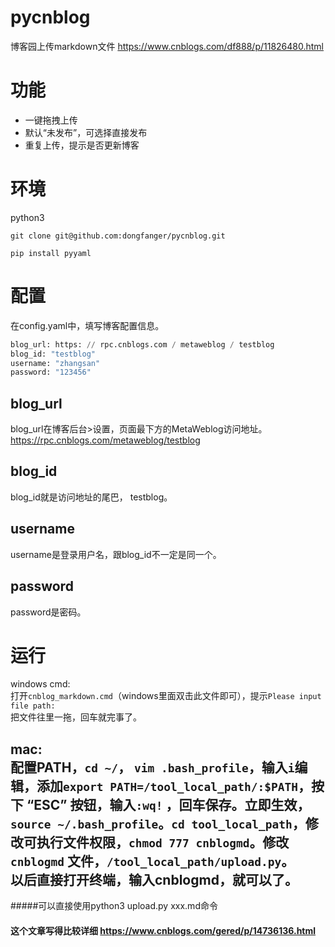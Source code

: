 # pycnblog

博客园上传markdown文件 https://www.cnblogs.com/df888/p/11826480.html

# 功能

- 一键拖拽上传
- 默认“未发布”，可选择直接发布
- 重复上传，提示是否更新博客

# 环境

python3

`git clone git@github.com:dongfanger/pycnblog.git`

`pip install pyyaml`

# 配置

在config.yaml中，填写博客配置信息。

```python
blog_url: https: // rpc.cnblogs.com / metaweblog / testblog
blog_id: "testblog"
username: "zhangsan"
password: "123456"
```

## blog_url

blog_url在博客后台>设置，页面最下方的MetaWeblog访问地址。
https://rpc.cnblogs.com/metaweblog/testblog

## blog_id

blog_id就是访问地址的尾巴， testblog。

## username

username是登录用户名，跟blog_id不一定是同一个。

## password

password是密码。

# 运行

windows cmd:<br/>
打开`cnblog_markdown.cmd`（windows里面双击此文件即可），提示`Please input file path:`<br/>
把文件往里一拖，回车就完事了。

mac:<br/>
配置PATH，`cd ~/`， `vim .bash_profile`，输入`i`编辑，添加`export PATH=/tool_local_path/:$PATH`，按下 “ESC” 按钮，输入`:wq!`
，回车保存。立即生效，`source ~/.bash_profile`。`cd tool_local_path`，修改可执行文件权限，`chmod 777 cnblogmd`。修改`cnblogmd`
文件，`/tool_local_path/upload.py`。 <br/>
以后直接打开终端，输入cnblogmd，就可以了。
---
#####可以直接使用python3 upload.py xxx.md命令
#### 这个文章写得比较详细 https://www.cnblogs.com/gered/p/14736136.html